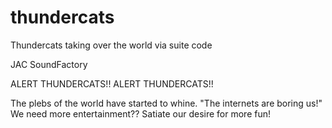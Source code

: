 # thundercats
Thundercats taking over the world via suite code 

JAC SoundFactory

ALERT THUNDERCATS!! ALERT THUNDERCATS!!

The plebs of the world have started to whine. "The internets are boring us!" We need more entertainment?? Satiate our desire for more fun!




